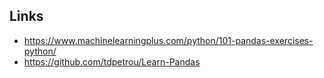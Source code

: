 ## Links  
* https://www.machinelearningplus.com/python/101-pandas-exercises-python/  
* https://github.com/tdpetrou/Learn-Pandas  
